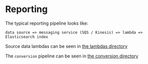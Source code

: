 # Reporting

The typical reporting pipeline looks like:

    data source => messaging service (SQS / Kinesis) => lambda => Elasticsearch index

Source data lambdas can be seen in [the lambdas directory](../lambdas)

The `conversion` pipeline can be seen in [the conversion directory](../conversion_analytics)
